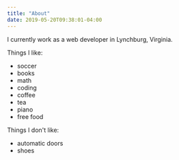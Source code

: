 ```yaml
---
title: "About"
date: 2019-05-20T09:38:01-04:00
---
```


I currently work as a web developer in Lynchburg, Virginia.

Things I like:

- soccer
- books
- math
- coding
- coffee
- tea
- piano
- free food

Things I don't like:

- automatic doors
- shoes
